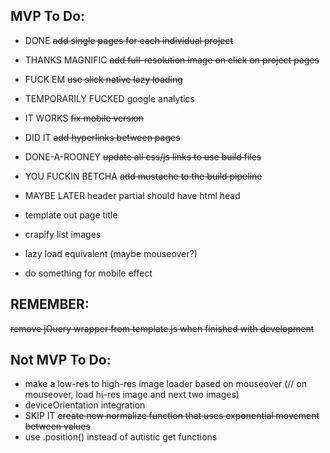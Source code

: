 ## MVP To Do:
* DONE ~~add single pages for each individual project~~
* THANKS MAGNIFIC ~~add full-resolution image on click on project pages~~
* FUCK EM ~~use slick native lazy loading~~
* TEMPORARILY FUCKED google analytics

* IT WORKS ~~fix mobile version~~

* DID IT ~~add hyperlinks between pages~~
* DONE-A-ROONEY ~~update all css/js links to use build files~~
* YOU FUCKIN BETCHA ~~add mustache to the build pipeline~~
* MAYBE LATER header partial should have html head
* template out page title

* crapify list images
* lazy load equivalent (maybe mouseover?)
* do something for mobile effect

## REMEMBER:
~~remove jQuery wrapper from template.js when finished with development~~


## Not MVP To Do:
* make a low-res to high-res image loader based on mouseover (// on mouseover, load hi-res image and next two images)
* deviceOrientation integration
* SKIP IT ~~create new normalize function that uses exponential movement between values~~
* use .position() instead of autistic get functions
